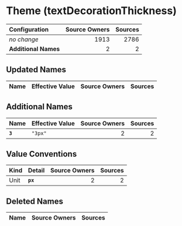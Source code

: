 # Theme (textDecorationThickness)

| Configuration | Source Owners | Sources |
| :------------ | ------------: | ------: |
| *no change* | 1913 | 2786 |
| **Additional Names** | 2 | 2 |

## Updated Names

| Name | Effective Value | Source Owners | Sources |
| :--- | :-------------- | ------------: | ------: |

## Additional Names

| Name | Effective Value | Source Owners | Sources |
| :--- | :-------------- | ------------: | ------: |
| **`3`** | `"3px"` | 2 | 2 |

## Value Conventions

| Kind | Detail | Source Owners | Sources |
| :--- | :----- | ------------: | ------: |
| Unit | **`px`** | 2 | 2 |

## Deleted Names

| Name | Source Owners | Sources |
| :--- | ------------: | ------: |
